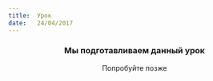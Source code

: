 ```yaml
---
title:  Урок
date:   24/04/2017
---
```


### <center>Мы подготавливаем данный урок</center>
<center>Попробуйте позже</center>